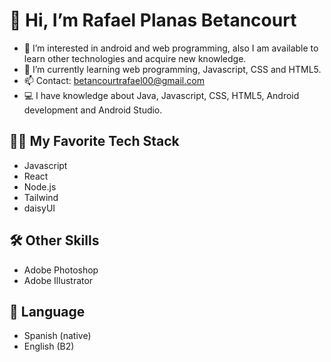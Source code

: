 # 👋 Hi, I’m Rafael Planas Betancourt 
- 👀 I’m interested in android and web programming, also I am available to learn other technologies and acquire new knowledge.
- 🌱 I’m currently learning web programming, Javascript, CSS and HTML5.
- 📫 Contact: betancourtrafael00@gmail.com
- 💻 I have knowledge about Java, Javascript, CSS, HTML5, Android development and Android Studio.
## 👨‍💻 My Favorite Tech Stack
- Javascript
- React
- Node.js
- Tailwind
- daisyUI
## 🛠 Other Skills
- Adobe Photoshop
- Adobe Illustrator
## 💬 Language
- Spanish (native)
- English (B2)
